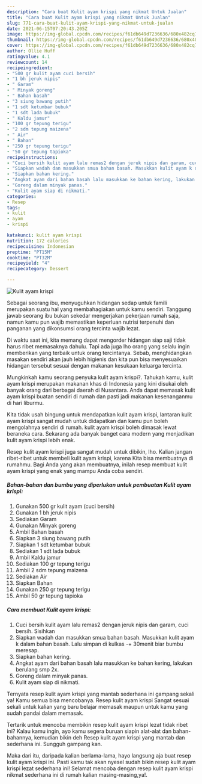 ```yaml
---
description: "Cara buat Kulit ayam krispi yang nikmat Untuk Jualan"
title: "Cara buat Kulit ayam krispi yang nikmat Untuk Jualan"
slug: 771-cara-buat-kulit-ayam-krispi-yang-nikmat-untuk-jualan
date: 2021-06-15T07:20:43.205Z
image: https://img-global.cpcdn.com/recipes/f61db649d7236636/680x482cq70/kulit-ayam-krispi-foto-resep-utama.jpg
thumbnail: https://img-global.cpcdn.com/recipes/f61db649d7236636/680x482cq70/kulit-ayam-krispi-foto-resep-utama.jpg
cover: https://img-global.cpcdn.com/recipes/f61db649d7236636/680x482cq70/kulit-ayam-krispi-foto-resep-utama.jpg
author: Ollie Huff
ratingvalue: 4.1
reviewcount: 14
recipeingredient:
- "500 gr kulit ayam cuci bersih"
- "1 bh jeruk nipis"
- " Garam"
- " Minyak goreng"
- " Bahan basah"
- "3 siung bawang putih"
- "1 sdt ketumbar bubuk"
- "1 sdt lada bubuk"
- " Kaldu jamur"
- "100 gr tepung terigu"
- "2 sdm tepung maizena"
- " Air"
- " Bahan"
- "250 gr tepung terigu"
- "50 gr tepung tapioka"
recipeinstructions:
- "Cuci bersih kulit ayam lalu remas2 dengan jeruk nipis dan garam, cuci bersih. Sisihkan"
- "Siapkan wadah dan masukkan smua bahan basah. Masukkan kulit ayam k dalam bahan basah. Lalu simpan di kulkas -+ 30menit biar bumbu meresap."
- "Siapkan bahan kering."
- "Angkat ayam dari bahan basah lalu masukkan ke bahan kering, lakukan berulang smp 2x."
- "Goreng dalam minyak panas."
- "Kulit ayam siap di nikmati."
categories:
- Resep
tags:
- kulit
- ayam
- krispi

katakunci: kulit ayam krispi 
nutrition: 172 calories
recipecuisine: Indonesian
preptime: "PT15M"
cooktime: "PT32M"
recipeyield: "4"
recipecategory: Dessert

---
```



![Kulit ayam krispi](https://img-global.cpcdn.com/recipes/f61db649d7236636/680x482cq70/kulit-ayam-krispi-foto-resep-utama.jpg)

Sebagai seorang ibu, menyuguhkan hidangan sedap untuk famili merupakan suatu hal yang membahagiakan untuk kamu sendiri. Tanggung jawab seorang ibu bukan sekedar mengerjakan pekerjaan rumah saja, namun kamu pun wajib memastikan keperluan nutrisi terpenuhi dan panganan yang dikonsumsi orang tercinta wajib lezat.

Di waktu  saat ini, kita memang dapat mengorder hidangan siap saji tidak harus ribet memasaknya dahulu. Tapi ada juga lho orang yang selalu ingin memberikan yang terbaik untuk orang tercintanya. Sebab, menghidangkan masakan sendiri akan jauh lebih higienis dan kita pun bisa menyesuaikan hidangan tersebut sesuai dengan makanan kesukaan keluarga tercinta. 



Mungkinkah kamu seorang penyuka kulit ayam krispi?. Tahukah kamu, kulit ayam krispi merupakan makanan khas di Indonesia yang kini disukai oleh banyak orang dari berbagai daerah di Nusantara. Anda dapat memasak kulit ayam krispi buatan sendiri di rumah dan pasti jadi makanan kesenanganmu di hari liburmu.

Kita tidak usah bingung untuk mendapatkan kulit ayam krispi, lantaran kulit ayam krispi sangat mudah untuk didapatkan dan kamu pun boleh mengolahnya sendiri di rumah. kulit ayam krispi boleh dimasak lewat beraneka cara. Sekarang ada banyak banget cara modern yang menjadikan kulit ayam krispi lebih enak.

Resep kulit ayam krispi juga sangat mudah untuk dibikin, lho. Kalian jangan ribet-ribet untuk membeli kulit ayam krispi, karena Kita bisa membuatnya di rumahmu. Bagi Anda yang akan membuatnya, inilah resep membuat kulit ayam krispi yang enak yang mampu Anda coba sendiri.

<!--inarticleads1-->

##### Bahan-bahan dan bumbu yang diperlukan untuk pembuatan Kulit ayam krispi:

1. Gunakan 500 gr kulit ayam (cuci bersih)
1. Gunakan 1 bh jeruk nipis
1. Sediakan  Garam
1. Gunakan  Minyak goreng
1. Ambil  Bahan basah
1. Siapkan 3 siung bawang putih
1. Siapkan 1 sdt ketumbar bubuk
1. Sediakan 1 sdt lada bubuk
1. Ambil  Kaldu jamur
1. Sediakan 100 gr tepung terigu
1. Ambil 2 sdm tepung maizena
1. Sediakan  Air
1. Siapkan  Bahan
1. Gunakan 250 gr tepung terigu
1. Ambil 50 gr tepung tapioka




<!--inarticleads2-->

##### Cara membuat Kulit ayam krispi:

1. Cuci bersih kulit ayam lalu remas2 dengan jeruk nipis dan garam, cuci bersih. Sisihkan
1. Siapkan wadah dan masukkan smua bahan basah. Masukkan kulit ayam k dalam bahan basah. Lalu simpan di kulkas -+ 30menit biar bumbu meresap.
1. Siapkan bahan kering.
1. Angkat ayam dari bahan basah lalu masukkan ke bahan kering, lakukan berulang smp 2x.
1. Goreng dalam minyak panas.
1. Kulit ayam siap di nikmati.




Ternyata resep kulit ayam krispi yang mantab sederhana ini gampang sekali ya! Kamu semua bisa mencobanya. Resep kulit ayam krispi Sangat sesuai sekali untuk kalian yang baru belajar memasak maupun untuk kamu yang sudah pandai dalam memasak.

Tertarik untuk mencoba membikin resep kulit ayam krispi lezat tidak ribet ini? Kalau kamu ingin, ayo kamu segera buruan siapin alat-alat dan bahan-bahannya, kemudian bikin deh Resep kulit ayam krispi yang mantab dan sederhana ini. Sungguh gampang kan. 

Maka dari itu, daripada kalian berlama-lama, hayo langsung aja buat resep kulit ayam krispi ini. Pasti kamu tak akan nyesel sudah bikin resep kulit ayam krispi lezat sederhana ini! Selamat mencoba dengan resep kulit ayam krispi nikmat sederhana ini di rumah kalian masing-masing,ya!.

